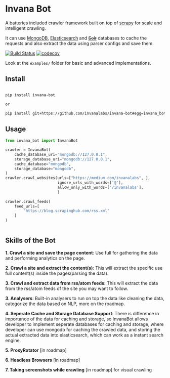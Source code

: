 # Invana Bot

A batteries included crawler framework built on top of [scrapy](https://scrapy.org/) for scale and intelligent crawling.

It can use [MongoDB](https://www.mongodb.com/), [Elasticsearch](https://www.elastic.co/products/elasticsearch) 
and <del>[Solr](http://lucene.apache.org/solr/)</del> databases to cache the requests and also extract the data using parser configs 
and save them.


[![Build Status](https://travis-ci.org/invanalabs/invana-bot.svg?branch=master)](https://travis-ci.org/invanalabs/invana-bot) 
[![codecov](https://codecov.io/gh/invanalabs/invana-bot/branch/master/graph/badge.svg)](https://codecov.io/gh/invanalabs/invana-bot) 

Look at the `examples/` folder for basic and advanced implementations.

## Install

```bash

pip install invana-bot

or 

pip install git+https://github.com/invanalabs/invana-bot#egg=invana_bot


```

## Usage

```python
from invana_bot import InvanaBot

crawler = InvanaBot(
    cache_database_uri="mongodb://127.0.0.1",
    storage_database_uri="mongodb://127.0.0.1",
    cache_database="mongodb",
    storage_database="mongodb",
)
crawler.crawl_websites(urls=["https://medium.com/invanalabs", ],
                       ignore_urls_with_words=['@'],
                       allow_only_with_words=['/invanalabs'],
                       )
                       
crawler.crawl_feeds(
    feed_urls=[
        "https://blog.scrapinghub.com/rss.xml"
    ]
)



```


## Skills of the Bot

**1. Crawl a site and save the page content**: Use full for gathering the data and performing analytics on the page.

**2. Crawl a site and extract the content(s)**: This will extract the specific use full content(s) inside the pages(parsing the data). 

**3. Crawl and extract data from rss/atom feeds:** This will extract the data from the rss/atom feeds of the site you may want to follow.

**3. Analysers**: Built-in analysers to run on top the data like cleaning the data, categorize the data based on NLP, more on the roadmap.

**4. Seperate Cache and Storage Database Support**: There is difference in importance of the data for caching and storage, so
InvanaBot allows developer to implement seperate databases for caching and storage, where developer can use mongodb
for caching the crawled data, and storing the actual extracted data into elasticsearch, which can work as a instant search engine.

**5. ProxyRotator** [in roadmap]

**6. Headless Browsers** [in roadmap]

**7. Taking screenshots while crawling** [in roadmap] for visual crawling


